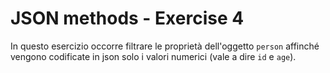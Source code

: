 # JSON methods - Exercise 4
In questo esercizio occorre filtrare le proprietà dell'oggetto `person` affinché vengono codificate in json solo i valori numerici (vale a dire `id` e `age`).